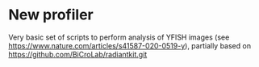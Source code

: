 # New profiler

Very basic set of scripts to perform analysis of YFISH images (see https://www.nature.com/articles/s41587-020-0519-y), partially based on https://github.com/BiCroLab/radiantkit.git

